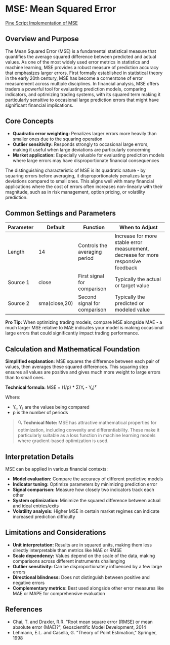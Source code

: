 # MSE: Mean Squared Error

[Pine Script Implementation of MSE](https://github.com/mihakralj/pinescript/blob/main/indicators/errors/mse.pine)

## Overview and Purpose

The Mean Squared Error (MSE) is a fundamental statistical measure that quantifies the average squared difference between predicted and actual values. As one of the most widely used error metrics in statistics and machine learning, MSE provides a robust measure of prediction accuracy that emphasizes larger errors. First formally established in statistical theory in the early 20th century, MSE has become a cornerstone of error measurement across multiple disciplines. In financial analysis, MSE offers traders a powerful tool for evaluating prediction models, comparing indicators, and optimizing trading systems, with its squared term making it particularly sensitive to occasional large prediction errors that might have significant financial implications.

## Core Concepts

* **Quadratic error weighting:** Penalizes larger errors more heavily than smaller ones due to the squaring operation
* **Outlier sensitivity:** Responds strongly to occasional large errors, making it useful when large deviations are particularly concerning
* **Market application:** Especially valuable for evaluating prediction models where large errors may have disproportionate financial consequences

The distinguishing characteristic of MSE is its quadratic nature - by squaring errors before averaging, it disproportionately penalizes large deviations compared to small ones. This aligns well with many financial applications where the cost of errors often increases non-linearly with their magnitude, such as in risk management, option pricing, or volatility prediction.

## Common Settings and Parameters

| Parameter | Default | Function | When to Adjust |
|-----------|---------|----------|---------------|
| Length | 14 | Controls the averaging period | Increase for more stable error measurement, decrease for more responsive feedback |
| Source 1 | close | First signal for comparison | Typically the actual or target value |
| Source 2 | sma(close,20) | Second signal for comparison | Typically the predicted or modeled value |

**Pro Tip:** When optimizing trading models, compare MSE alongside MAE - a much larger MSE relative to MAE indicates your model is making occasional large errors that could significantly impact trading performance.

## Calculation and Mathematical Foundation

**Simplified explanation:**
MSE squares the difference between each pair of values, then averages these squared differences. This squaring step ensures all values are positive and gives much more weight to large errors than to small ones.

**Technical formula:**
MSE = (1/p) * Σ(Y₁ - Y₂)²

Where:
- Y₁, Y₂ are the values being compared
- p is the number of periods

> 🔍 **Technical Note:** MSE has attractive mathematical properties for optimization, including convexity and differentiability. These make it particularly suitable as a loss function in machine learning models where gradient-based optimization is used.

## Interpretation Details

MSE can be applied in various financial contexts:

* **Model evaluation:** Compare the accuracy of different predictive models
* **Indicator tuning:** Optimize parameters by minimizing prediction error
* **Signal comparison:** Measure how closely two indicators track each other
* **System optimization:** Minimize the squared difference between actual and ideal entries/exits
* **Volatility analysis:** Higher MSE in certain market regimes can indicate increased prediction difficulty

## Limitations and Considerations

* **Unit interpretation:** Results are in squared units, making them less directly interpretable than metrics like MAE or RMSE
* **Scale dependency:** Values depend on the scale of the data, making comparisons across different instruments challenging
* **Outlier sensitivity:** Can be disproportionately influenced by a few large errors
* **Directional blindness:** Does not distinguish between positive and negative errors
* **Complementary metrics:** Best used alongside other error measures like MAE or MAPE for comprehensive evaluation

## References

* Chai, T. and Draxler, R.R. "Root mean square error (RMSE) or mean absolute error (MAE)?", Geoscientific Model Development, 2014
* Lehmann, E.L. and Casella, G. "Theory of Point Estimation," Springer, 1998
